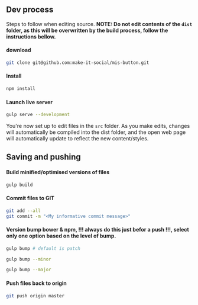 ## Dev process

Steps to follow when editing source. __NOTE: Do not edit contents of the `dist` folder, as this will be overwritten by the build process, follow the instructions bellow.__

#### download 
```BASH
git clone git@github.com:make-it-social/mis-button.git
```

#### Install
```BASH
npm install
```

#### Launch live server
```BASH
gulp serve --development
```

You're now set up to edit files in the `src` folder. As you make edits, changes will automatically be compiled into the dist folder, and the open web page will automatically update to reflect the new content/styles.


## Saving and pushing

#### Build minified/optimised versions of files 
```BASH
gulp build
```

#### Commit files to GIT
```BASH
git add --all 
git commit -m "<My informative commit message>"
```

#### Version bump bower & npm, !!! always do this just befor a push !!!, select only one option based on the level of bump.
```BASH
gulp bump # default is patch

gulp bump --minor

gulp bump --major
```

#### Push files back to origin
```BASH
git push origin master
```